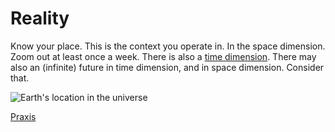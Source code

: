 # Reality
Know your place. This is the context you operate in. In the space dimension. Zoom out at least once a week. There is also a [time dimension](https://en.wikipedia.org/wiki/Big_History). There may also an (infinite) future in time dimension, and in space dimension. Consider that.

![Earth's location in the universe](https://upload.wikimedia.org/wikipedia/commons/thumb/0/0f/Earth%27s_Location_in_the_Universe_SMALLER_%28JPEG%29.jpg/800px-Earth%27s_Location_in_the_Universe_SMALLER_%28JPEG%29.jpg)

[Praxis](https://mateis.github.io/enterprise-index)
